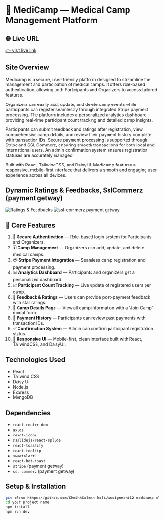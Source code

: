 
# 🏥 MediCamp — Medical Camp Management Platform

## 🌐 Live URL
[👉 visit live link](https://carebridge-f2765.web.app)

## Site Overview  
Medicamp is a secure, user-friendly platform designed to streamline the management and participation of medical camps. It offers role-based authentication, allowing both Participants and Organizers to access tailored features.

Organizers can easily add, update, and delete camp events while participants can register seamlessly through integrated Stripe payment processing. The platform includes a personalized analytics dashboard providing real-time participant count tracking and detailed camp insights.

Participants can submit feedback and ratings after registration, view comprehensive camp details, and review their payment history complete with transaction IDs. Secure payment processing is supported through Stripe and SSL Commerz, ensuring smooth transactions for both local and international users. An admin confirmation system ensures registration statuses are accurately managed.

Built with React, TailwindCSS, and DaisyUI, Medicamp features a responsive, mobile-first interface that delivers a smooth and engaging user experience across all devices.

## Dynamic Ratings & Feedbacks, SslCommerz (payment getway)
![Ratings & Feedbacks](https://i.ibb.co.com/NgwwHDB6/Screenshot-2025-08-09-122157.png)
![ssl-commerz payment getway](https://i.ibb.co.com/Ng3SHCNf/Screenshot-2025-08-09-134509.png)


## 📌 Core Features

1. 🔐 **Secure Authentication** — Role-based login system for Participants and Organizers.
2. 🗓️ **Camp Management** — Organizers can add, update, and delete medical camps.
3. 💳 **Stripe Payment Integration** — Seamless camp registration and payment processing.
4. 📊 **Analytics Dashboard** — Participants and organizers get a personalized dashboard.
5. 📈 **Participant Count Tracking** — Live update of registered users per camp.
6. 💬 **Feedback & Ratings** — Users can provide post-payment feedback with star ratings.
7. 📍 **Camp Details Page** — View all camp information with a "Join Camp" modal form.
8. 📄 **Payment History** — Participants can review past payments with transaction IDs.
9. ✅ **Confirmation System** — Admin can confirm participant registration status.
10. 📱 **Responsive UI** — Mobile-first, clean interface built with React, TailwindCSS, and DaisyUI.


## Technologies Used  
- React  
- Tailwind CSS
- Daisy UI
- Node.js  
- Express  
- MongoDB


## Dependencies  
- `react-router-dom`
- `axios` 
- `react-icons`
- `@splidejs/react-splide` 
- `react-toastify`
- `react-tooltip`
- `sweetalert2`
- `react-hot-toast`
- `stripe` (payment getway)
- `ssl commerz` (payment getway)

## Setup & Installation  
```bash
git clone https://github.com/SheikhSalman-koli/assignment12-medicamp-client-side.git
cd your project name
npm install
npm run dev



